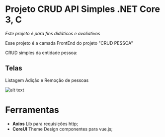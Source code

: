 # Projeto CRUD API Simples .NET Core 3, C

_Este projeto é para fins didáticos e avaliativos_

Esse projeto é a camada FrontEnd do projeto "CRUD PESSOA"

CRUD simples da entidade pessoa:

## Telas

Listagem Adição e Remoção de pessoas

![alt text](https://ctrlv.cz/shots/2020/05/14/E9pf.png)

# Ferramentas

- **Axios** Lib para requisições http;
- **CoreUI** Theme Design componentes para vue.js;
